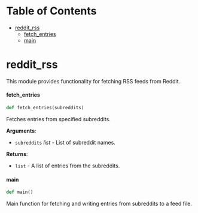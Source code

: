 # Table of Contents

* [reddit\_rss](#reddit_rss)
  * [fetch\_entries](#reddit_rss.fetch_entries)
  * [main](#reddit_rss.main)

<a id="reddit_rss"></a>

# reddit\_rss

This module provides functionality for fetching RSS feeds from Reddit.

<a id="reddit_rss.fetch_entries"></a>

#### fetch\_entries

```python
def fetch_entries(subreddits)
```

Fetches entries from specified subreddits.

**Arguments**:

- `subreddits` _list_ - List of subreddit names.
  

**Returns**:

- `list` - A list of entries from the subreddits.

<a id="reddit_rss.main"></a>

#### main

```python
def main()
```

Main function for fetching and writing entries from subreddits to a feed file.

